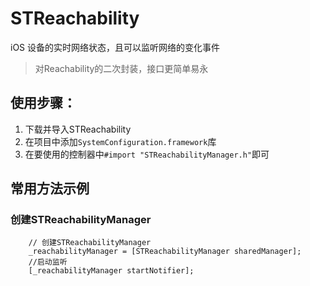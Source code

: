 # STReachability
iOS 设备的实时网络状态，且可以监听网络的变化事件
> 对Reachability的二次封装，接口更简单易永

## 使用步骤：
1. 下载并导入STReachability
2. 在项目中添加`SystemConfiguration.framework`库
3. 在要使用的控制器中`#import "STReachabilityManager.h"`即可

## 常用方法示例
### 创建STReachabilityManager
```objc
    // 创建STReachabilityManager
    _reachabilityManager = [STReachabilityManager sharedManager];
    //启动监听
    [_reachabilityManager startNotifier];
```
